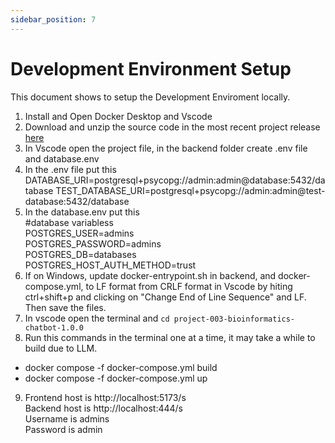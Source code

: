 ```yaml
---
sidebar_position: 7
---
```



# Development Environment Setup 

This document shows to setup the Development Enviroment locally.

1. Install and Open Docker Desktop and Vscode 
2. Download and unzip the source code in the most recent project release [here](https://github.com/Capstone-Projects-2025-Spring/project-003-bioinformatics-chatbot/releases)
3. In Vscode open the project file, in the backend folder create .env file and database.env
4. In the .env file put this<br />
   DATABASE_URI=postgresql+psycopg://admin:admin@database:5432/database
   TEST_DATABASE_URI=postgresql+psycopg://admin:admin@test-database:5432/database
5. In the database.env put this<br />
   #database variabless<br />
   POSTGRES_USER=admins<br />
   POSTGRES_PASSWORD=admins<br />
   POSTGRES_DB=databases<br />
   POSTGRES_HOST_AUTH_METHOD=trust
7. If on Windows, update docker-entrypoint.sh in backend, and docker-compose.yml, to LF format from CRLF format in Vscode by hiting ctrl+shift+p and clicking on "Change End of Line Sequence" and LF. Then save the files.
8. In vscode open the terminal and `cd project-003-bioinformatics-chatbot-1.0.0`
9. Run this commands in the terminal one at a time, it may take a while to build due to LLM. 
- docker compose -f docker-compose.yml build
- docker compose -f docker-compose.yml up
9. Frontend host is http://localhost:5173/s<br />
   Backend host is http://localhost:444/s<br />
   Username is admins<br />
   Password is admin


